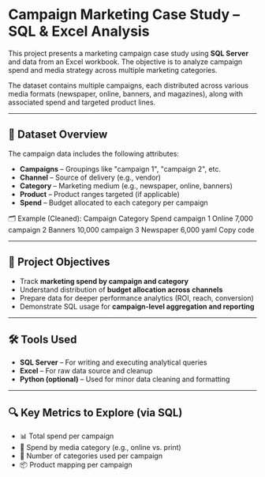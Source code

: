 # Campaign Marketing Case Study – SQL & Excel Analysis
This project presents a marketing campaign case study using **SQL Server** and data from an Excel workbook. The objective is to analyze campaign spend and media strategy across multiple marketing categories.

The dataset contains multiple campaigns, each distributed across various media formats (newspaper, online, banners, and magazines), along with associated spend and targeted product lines.

---

## 📘 Dataset Overview

The campaign data includes the following attributes:
- **Campaigns** – Groupings like "campaign 1", "campaign 2", etc.
- **Channel** – Source of delivery (e.g., vendor)
- **Category** – Marketing medium (e.g., newspaper, online, banners)
- **Product** – Product ranges targeted (if applicable)
- **Spend** – Budget allocated to each category per campaign

🗂️ Example (Cleaned):
Campaign	Category	Spend
campaign 1	Online	7,000
campaign 2	Banners	10,000
campaign 3	Newspaper	6,000
yaml
Copy code

---

## 🎯 Project Objectives

- Track **marketing spend by campaign and category**
- Understand distribution of **budget allocation across channels**
- Prepare data for deeper performance analytics (ROI, reach, conversion)
- Demonstrate SQL usage for **campaign-level aggregation and reporting**

---

## 🛠️ Tools Used

- **SQL Server** – For writing and executing analytical queries
- **Excel** – For raw data source and cleanup
- **Python (optional)** – Used for minor data cleaning and formatting

---

## 🔍 Key Metrics to Explore (via SQL)

- 📊 Total spend per campaign
- 💸 Spend by media category (e.g., online vs. print)
- 🎯 Number of categories used per campaign
- 📦 Product mapping per campaign

